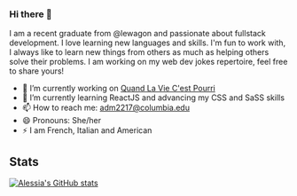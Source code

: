 ### Hi there 👋

I am a recent graduate from @lewagon and passionate about fullstack development. I love learning new languages and skills. I'm fun to work with, I always like to learn new things from others as much as helping others solve their problems. I am working on my web dev jokes repertoire, feel free to share yours!


- 🔭 I’m currently working on [Quand La Vie C'est Pourri](https://www.viepourrie.com)
- 🌱 I’m currently learning ReactJS and advancing my CSS and SaSS skills
- 📫 How to reach me: adm2217@columbia.edu
- 😄 Pronouns: She/her
- ⚡ I am French, Italian and American

## Stats
[![Alessia's GitHub stats](https://github-readme-stats.vercel.app/api?username=nerdtransmitter&show_icons=true&theme=blueberry)](https://github.com/anuraghazra/github-readme-stats)
